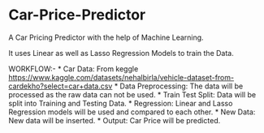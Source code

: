 # Car-Price-Predictor

A Car Pricing Predictor with the help of Machine Learning.

It uses Linear as well as Lasso Regression Models to train the Data.

WORKFLOW:-
     * Car Data:            From keggle https://www.kaggle.com/datasets/nehalbirla/vehicle-dataset-from-cardekho?select=car+data.csv 
     * Data Preprocessing:  The data will be processed as the raw data can not be used.
     * Train Test Split:    Data will be split into Training and Testing Data.
     * Regression:          Linear and Lasso Regression models will be used and compared to each other.
     * New Data:            New data will be inserted.
     * Output:              Car Price will be predicted.
